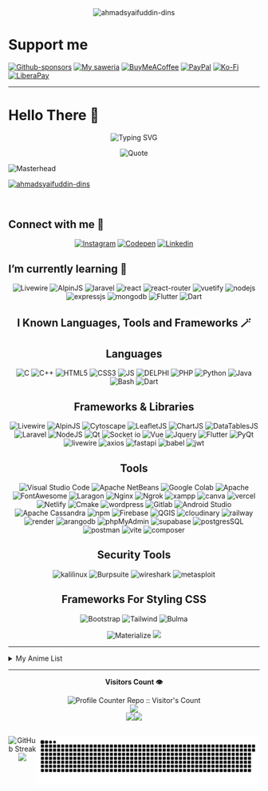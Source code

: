 <!-- Profile View Old -->
<p align="center" ><img align="center" src="https://komarev.com/ghpvc/?username=ahmadsyaifuddin-dins&label=Profile%20views&color=0e75b6&style=for-the-badge" alt="ahmadsyaifuddin-dins" /> </p>
<!-- ![Masterhead](https://github.com/user-attachments/assets/d8c4e7e1-ab1b-437e-b6df-e5a6ffa74f3e) -->

# Support me 

[![Github-sponsors](https://img.shields.io/badge/sponsor-30363D?style=for-the-badge&logo=GitHub-Sponsors&logoColor=#EA4AAA)](https://github.com/sponsors/ahmadsyaifuddin-dins)
[![My saweria](https://img.shields.io/badge/My_saweria-orange?style=for-the-badge)](https://saweria.co/syaifuddins)
[![BuyMeACoffee](https://img.shields.io/badge/Buy%20Me%20a%20Coffee-ffdd00?style=for-the-badge&logo=buy-me-a-coffee&logoColor=black)](https://buymeacoffee.com/ahmadsyaifuddin) [![PayPal](https://img.shields.io/badge/PayPal-00457C?style=for-the-badge&logo=paypal&logoColor=white)](https://paypal.me/09Ahmad) [![Ko-Fi](https://img.shields.io/badge/Ko--fi-F16061?style=for-the-badge&logo=ko-fi&logoColor=white)](https://ko-fi.com/ahmadsyaifuddin) [![LiberaPay](https://img.shields.io/badge/Liberapay-F6C915?style=for-the-badge&logo=liberapay&logoColor=black)](https://id.liberapay.com/Udins)



<hr>

# Hello There 👋

<div align="center">
 
![Typing SVG](https://readme-typing-svg.demolab.com?font=Fira+Code&weight=600&size=22&pause=500&color=149414&random=false&width=435&lines=Hi+%F0%9F%91%8B%2C+I'm+Ahmad+Syaifuddin;I'm+Web+Developer)

![Quote](https://github-readme-quotes-bay.vercel.app/quote?theme=merko&animation=grow_out_in&layout=default&font=default&quoteType=random&fontColor=green&borderColor=mintgreen)
 
</div>

<!-- <img align="middle" alt="coding" width=200 src="https://i.gifer.com/origin/5f/5fdd67c4d50ed3d8337229170131f0ea_w200.gif"/> -->

<!-- ![Masterhead](https://github.com/user-attachments/assets/df03d1ad-0536-4c77-9358-5dd55f2f3378) -->

![Masterhead](https://github.com/user-attachments/assets/06b66941-a19a-4da2-86f9-6c3f319260f2)

<!-- Profile Stats Tropies -->
<p align="left"> <a href="https://github.com/ryo-ma/github-profile-trophy"><img src="https://github-profile-trophy.vercel.app/?username=ahmadsyaifuddin-dins&theme=matrix" alt="ahmadsyaifuddin-dins" /></a> </p>

<p align="left"> <a href="https://twitter.com/" target="blank"><img src="https://img.shields.io/twitter/follow/?logo=twitter&style=for-the-badge" alt="" /></a> </p>

## Connect with me 📲

<div align="center">
<!-- Icon CodePen With Link -->
<!-- Icon Instagram With Link -->

[![Instagram](https://img.shields.io/badge/Instagram-E4405F?style=for-the-badge&logo=instagram&logoColor=white)](https://www.instagram.com/dinsss.ai/)
[![Codepen](https://img.shields.io/badge/Codepen-272829?style=for-the-badge&logo=Codepen&logoColor=%23fff&color=%23000&link=https%3A%2F%2Fcodepen.io%2Fahmad-syaifuddin)](https://codepen.io/ahmad-syaifuddin)
[![Linkedin](https://img.shields.io/badge/LinkedIn-0077B5?style=for-the-badge&logo=linkedin&logoColor=white)](https://www.linkedin.com/in/ahmad-syaifuddin-256907288)

</div>

## I’m currently learning 🌱

<div align="center">

<!-- ![My Know Languages](https://skillicons.dev/icons?i=laravel,vue,vuetify,nodejs,express,mongodb) -->
![Livewire](https://img.shields.io/badge/livewire-4e56a6?style=for-the-badge&logo=livewire&logoColor=white)
![AlpinJS](https://img.shields.io/badge/Alpine%20JS-8BC0D0?style=for-the-badge&logo=alpinedotjs&logoColor=black)
![laravel](https://img.shields.io/badge/Laravel-FF2D20?style=for-the-badge&logo=laravel&logoColor=white) ![react](https://img.shields.io/badge/React-20232A?style=for-the-badge&logo=react&logoColor=61DAFB) ![react-router](https://img.shields.io/badge/React_Router-CA4245?style=for-the-badge&logo=react-router&logoColor=white) ![vuetify](https://img.shields.io/badge/Vuetify-1867C0?style=for-the-badge&logo=vuetify&logoColor=white) ![nodejs](https://img.shields.io/badge/Node%20js-339933?style=for-the-badge&logo=nodedotjs&logoColor=white) ![expressjs](https://img.shields.io/badge/Express%20js-000000?style=for-the-badge&logo=express&logoColor=white) ![mongodb](https://img.shields.io/badge/MongoDB-4EA94B?style=for-the-badge&logo=mongodb&logoColor=white) ![Flutter](https://img.shields.io/badge/Flutter-02569B?style=for-the-badge&logo=flutter&logoColor=white) ![Dart](https://img.shields.io/badge/Dart-0175C2?style=for-the-badge&logo=dart&logoColor=white)

## I Known Languages, Tools and Frameworks 🪄

<div align="center">
<p>

<h2>Languages</h2>

<!-- ![My Known Languages](https://skillicons.dev/icons?i=html,css,js,py,php,c,cpp,mysql,bash,java) -->
![C](https://img.shields.io/badge/C-00599C?style=for-the-badge&logo=c&logoColor=white) ![C++](https://img.shields.io/badge/C%2B%2B-00599C?style=for-the-badge&logo=c%2B%2B&logoColor=white) ![HTML5](https://img.shields.io/badge/HTML5-E34F26?style=for-the-badge&logo=html5&logoColor=white) ![CSS3](https://img.shields.io/badge/CSS3-1572B6?style=for-the-badge&logo=css3&logoColor=white) ![JS](https://img.shields.io/badge/JavaScript-323330?style=for-the-badge&logo=javascript&logoColor=F7DF1E) ![DELPHI](https://img.shields.io/badge/Delphi-B22222?style=for-the-badge&logo=delphi&logoColor=white) ![PHP](https://img.shields.io/badge/PHP-777BB4?style=for-the-badge&logo=php&logoColor=white) ![Python](https://img.shields.io/badge/Python-FFD43B?style=for-the-badge&logo=python&logoColor=blue) ![Java](https://img.shields.io/badge/Java-ED8B00?style=for-the-badge&logo=openjdk&logoColor=white) ![Bash](https://img.shields.io/badge/Bash-4EAA25?style=for-the-badge&logo=gnubash&logoColor=fff) ![Dart](https://img.shields.io/badge/Dart-0175C2?style=for-the-badge&logo=dart&logoColor=white)
</div>



<!-- &perline=5 -->

<h2>Frameworks & Libraries</h2>

<!-- ![I known Tools & Libraries](https://skillicons.dev/icons?i=git,npm,nginx,qt,cmake,codepen,gitlab,kali,vercel,wordpress) -->
![Livewire](https://img.shields.io/badge/livewire-4e56a6?style=for-the-badge&logo=livewire&logoColor=white)
![AlpinJS](https://img.shields.io/badge/Alpine%20JS-8BC0D0?style=for-the-badge&logo=alpinedotjs&logoColor=black)
![Cytoscape](https://img.shields.io/badge/cytoscape%20js-F7DF1E?style=for-the-badge&logo=cytoscape.js&logoColor=000)
![LeafletJS](https://img.shields.io/badge/Leaflet-199900?style=for-the-badge&logo=Leaflet&logoColor=white) ![ChartJS](https://img.shields.io/badge/Chart%20js-FF6384?style=for-the-badge&logo=chartdotjs&logoColor=white) ![DataTablesJS](https://img.shields.io/badge/DataTables%20JS-007bff?style=for-the-badge&logo=dataTables&logoColor=blue) ![Laravel](https://img.shields.io/badge/Laravel-FF2D20?style=for-the-badge&logo=laravel&logoColor=white) ![NodeJS](https://img.shields.io/badge/Node%20js-339933?style=for-the-badge&logo=nodedotjs&logoColor=white)  ![Qt](https://img.shields.io/badge/Qt-41CD52?style=for-the-badge&logo=qt&logoColor=white) ![Socket io](https://img.shields.io/badge/Socket.io-010101?&style=for-the-badge&logo=Socket.io&logoColor=white) ![Vue](https://img.shields.io/badge/Vue%20js-35495E?style=for-the-badge&logo=vuedotjs&logoColor=4FC08D)  ![Jquery](https://img.shields.io/badge/jQuery-0769AD?style=for-the-badge&logo=jquery&logoColor=white) ![Flutter](https://img.shields.io/badge/Flutter-02569B?style=for-the-badge&logo=flutter&logoColor=white) ![PyQt](https://img.shields.io/badge/PyQt-Toolkit-brightgreen?style=for-the-badge&logo=python&logoColor=white) ![livewire](https://img.shields.io/badge/livewire-4e56a6?style=for-the-badge&logo=livewire&logoColor=white) ![axios](https://img.shields.io/badge/axios-671ddf?&style=for-the-badge&logo=axios&logoColor=white) ![fastapi](https://img.shields.io/badge/fastapi-109989?style=for-the-badge&logo=FASTAPI&logoColor=white) ![babel](https://img.shields.io/badge/Babel-F9DC3E?style=for-the-badge&logo=babel&logoColor=white) ![jwt](https://img.shields.io/badge/JWT-000000?style=for-the-badge&logo=JSON%20web%20tokens&logoColor=white)
 

<h2>Tools</h2>

![Visual Studio Code](https://img.shields.io/badge/Visual_Studio_Code-0078D4?style=for-the-badge&logo=visual-studio-code&logoColor=white) ![Apache NetBeans](https://img.shields.io/badge/Apache_NetBeans-1B6AC6?style=for-the-badge&logo=apachenetbeanside&logoColor=white) ![Google Colab](https://img.shields.io/badge/Google_Colab-F9AB00?style=for-the-badge&logo=googlecolab&logoColor=white) ![Apache](https://img.shields.io/badge/Apache-D22128?style=for-the-badge&logo=Apache&logoColor=white) ![FontAwesome](https://img.shields.io/badge/Font_Awesome-339AF0?style=for-the-badge&logo=fontawesome&logoColor=white) ![Laragon](https://img.shields.io/badge/Laragon-0E83CD?style=for-the-badge&logo=Laragon&logoColor=white) ![Nginx](https://img.shields.io/badge/Nginx-009639?style=for-the-badge&logo=nginx&logoColor=white) ![Ngrok](https://img.shields.io/badge/ngrok-140648?style=for-the-badge&logo=Ngrok&logoColor=white) ![xampp](https://img.shields.io/badge/Xampp-F37623?style=for-the-badge&logo=xampp&logoColor=white) ![canva](https://img.shields.io/badge/Canva-%2300C4CC.svg?&style=for-the-badge&logo=Canva&logoColor=white) ![vercel](https://img.shields.io/badge/Vercel-000000?style=for-the-badge&logo=vercel&logoColor=white) ![Netlify](https://img.shields.io/badge/Netlify-00C7B7?style=for-the-badge&logo=netlify&logoColor=white) ![Cmake](https://img.shields.io/badge/CMake-064F8C?style=for-the-badge&logo=cmake&logoColor=white) ![wordpress](https://img.shields.io/badge/Wordpress-21759B?style=for-the-badge&logo=wordpress&logoColor=white) ![Gitlab](https://img.shields.io/badge/GitLab-FC6D26?style=for-the-badge&logo=gitlab&logoColor=fff) ![Android Studio](https://img.shields.io/badge/Android_Studio-3DDC84?style=for-the-badge&logo=android-studio&logoColor=white)
![Apache Cassandra](https://img.shields.io/badge/Apache_Cassandra-%23000C1F?style=for-the-badge&logo=apachecassandra&logoColor=%231287B1&logoSize=auto) ![npm](https://img.shields.io/badge/npm-CB3837?style=for-the-badge&logo=npm&logoColor=white) ![Firebase](https://img.shields.io/badge/Firebase-FFCA28?style=for-the-badge&logo=firebase&logoColor=white) ![QGIS](https://img.shields.io/badge/QGIS-GIS%20Software-brightgreen?style=for-the-badge&logo=qgis&logoColor=white) ![cloudinary](https://img.shields.io/badge/Cloudinary-3448C5?style=for-the-badge&logo=Cloudinary&logoColor=white) ![railway](https://img.shields.io/badge/Railway-131415?style=for-the-badge&logo=railway&logoColor=white) ![render](https://img.shields.io/badge/Render-46E3B7?style=for-the-badge&logo=render&logoColor=white) ![arangodb](https://img.shields.io/badge/ArangoDB-DDE072?style=for-the-badge&logo=ArangoDB&logoColor=white) ![phpMyAdmin](https://img.shields.io/badge/phpmyadmin-6C78AF?style=for-the-badge&logo=phpmyadmin&logoColor=white) ![supabase](https://img.shields.io/badge/Supabase-181818?style=for-the-badge&logo=supabase&logoColor=white) ![postgresSQL](https://img.shields.io/badge/PostgreSQL-316192?style=for-the-badge&logo=postgresql&logoColor=white) ![postman](https://img.shields.io/badge/Postman-FF6C37?style=for-the-badge&logo=Postman&logoColor=white) ![vite](https://img.shields.io/badge/Vite-B73BFE?style=for-the-badge&logo=vite&logoColor=FFD62E) ![composer](https://img.shields.io/badge/Composer-885630?style=for-the-badge&logo=Composer&logoColor=white)




<h2>Security Tools</h2>

![kalilinux](https://img.shields.io/badge/Kali_Linux-557C94?style=for-the-badge&logo=kali-linux&logoColor=white) ![Burpsuite](https://img.shields.io/badge/burpsuite-FF6633?style=for-the-badge&logo=burpsuite&logoColor=white) ![wireshark](https://img.shields.io/badge/Wireshark-1679A7?style=for-the-badge&logo=Wireshark&logoColor=white) ![metasploit](https://img.shields.io/badge/metasploit-2596CD?style=for-the-badge&logo=metasploit&logoColor=white)

<h2>Frameworks For Styling CSS</h2>

  ![Bootstrap](https://img.shields.io/badge/Bootstrap-563D7C?style=for-the-badge&logo=bootstrap&logoColor=white) ![Tailwind](https://img.shields.io/badge/Tailwind_CSS-38B2AC?style=for-the-badge&logo=tailwind-css&logoColor=white) ![Bulma](https://img.shields.io/badge/Bulma-00D1B2?style=for-the-badge&logo=Bulma&logoColor=white)
  <!-- <img width="45" src="https://user-images.githubusercontent.com/25181517/183898054-b3d693d4-dafb-4808-a509-bab54cf5de34.png" alt="Bootstrap" title="Bootstrap"/> -->
  <!-- <img width="45" src="https://user-images.githubusercontent.com/25181517/202896760-337261ed-ee92-4979-84c4-d4b829c7355d.png" alt="Tailwind CSS" title="Tailwind CSS"/> -->
  <!-- <img width="45" src="https://github.com/marwin1991/profile-technology-icons/assets/136815194/e5fe87f3-f2ee-419d-8299-14dc573f3603" alt="Bulma" title="Bulma"/> -->


  <img width="45" src="https://github.com/marwin1991/profile-technology-icons/assets/136815194/dc393bd9-90b8-40d6-b396-dd9e547890c9" alt="Materialize" title="Materialize"/>
  <img src="https://avatars.githubusercontent.com/u/35962841?s=200&v=4" width="45">
  <!-- <img src="https://raw.githubusercontent.com/tandpfun/skill-icons/59059d9d1a2c092696dc66e00931cc1181a4ce1f/icons/JQuery.svg" width="45"> -->

</p>

<!-- <p> <a href="https://www.figma.com/" target="_blank" rel="noreferrer"> <img src="https://www.vectorlogo.zone/logos/figma/figma-icon.svg" alt="figma" width="40" height="40"/> </a> <a href="https://mariadb.org/" target="_blank" rel="noreferrer"> </p>  -->


</div>
<hr>

<details>
 <summary>My Anime List</summary>
<br>

[![MyAnimeList](https://img.shields.io/badge/MyAnimeList-2E51A2?logo=myanimelist&logoColor=fff)](#)
<li>Dr. Stone</li>
<li>Ansatsu Kyoutshitsu (Assassination Classroom)</li>
<li>Hataraku Saibou (Cells At Work)</li>
<li>Girls und Panzer</li>
<li>One Punch Man</li>
<li>Steins Gate</li>
<li>Shūmatsu no Walküre (Record of Ragnarok)</li>
<li>Berserk</li>
<li>Elfen Lied</li>


</details>
<hr>


<div align="center">

<p> <b>Visitors Count 👁️</b> </p>
<img src="https://profile-counter.deno.dev/ahmadsyaifuddin-dins/count.svg" alt="Profile Counter Repo :: Visitor's Count" />

</div>

<!-- Graph Gelombang Contributions -->
<div align="center" style="display: flex; flex-wrap: wrap; justify-content: center; align-items: center;">
  <img src="https://github-profile-summary-cards.vercel.app/api/cards/profile-details?username=ahmadsyaifuddin-dins&show_icons=true&theme=github_dark">
</div>

<div align="center" style="display: flex; justify-content: center; align-items: center;">

<!-- Bar Graph Commits -->
<img src="https://github-profile-summary-cards.vercel.app/api/cards/productive-time?username=ahmadsyaifuddin-dins&show_icons=true&theme=github_dark"/>

<!-- Ahmad Syaifuddin's GitHub stats-->
<img src="https://github-readme-stats.vercel.app/api?username=ahmadsyaifuddin-dins&show_icons=true&theme=chartreuse-dark"/>

</div>

<br>

<div align="center" style="display:flex; justify-content: center;">
  
<!-- Stats Of Streak & Top Languages Used -->
![GitHub Streak](https://streak-stats.demolab.com?user=ahmadsyaifuddin-dins&theme=hacker)
<img src="https://github-readme-stats.vercel.app/api/top-langs/?username=ahmadsyaifuddin-dins&layout=compact"/>


![snake gif](https://github.com/ahmadsyaifuddin-dins/ahmadsyaifuddin-dins/blob/output/github-snake-dark.svg)
</div>
